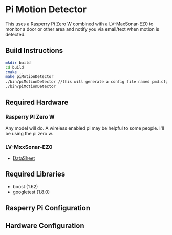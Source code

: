 # Pi Motion Detector
This uses a Rasperry Pi Zero W combined with a LV-MaxSonar-EZ0 to monitor a door or other area and notify you via email/text when motion is detected.

## Build Instructions
```bash
mkdir build
cd build
cmake ..
make piMotionDetector
./bin/piMotionDetector //this will generate a config file named pmd.cfg. Fill it out.
./bin/piMotionDetector
```
## Required Hardware
### Rasperry PI Zero W
Any model will do. A wireless enabled pi may be helpful to some people. I'll be using the pi zero w.
### LV-MxxSonar-EZ0
* [DataSheet](https://www.pololu.com/file/0J68/LV-MaxSonar-EZ0-Datasheet.pdf)

## Required Libraries
* boost (1.62)
* googletest (1.8.0)

## Rasperry Pi Configuration

## Hardware Configuration




